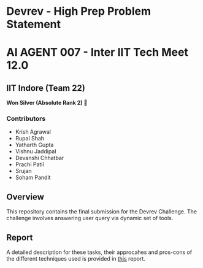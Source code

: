 # Devrev - High Prep Problem Statement
# AI AGENT 007 - Inter IIT Tech Meet 12.0
## IIT Indore (Team 22) 

**Won Silver (Absolute Rank 2) 🥈**

### Contributors

- Krish Agrawal
- Rupal Shah
- Yatharth Gupta
- Vishnu Jaddipal
- Devanshi Chhatbar
- Prachi Patil
- Srujan
- Soham Pandit

## Overview

This repository contains the final submission for the Devrev Challenge. The challenge involves answering user query via dynamic set of tools.

## Report

A detailed description for these tasks, their approcahes and pros-cons of the  different techniques used is provided in [this](https://drive.google.com/file/d/1M27rhrcJ-9G5NKtMlBHXeulVLmCMCqF1/view?usp=sharing) report.
